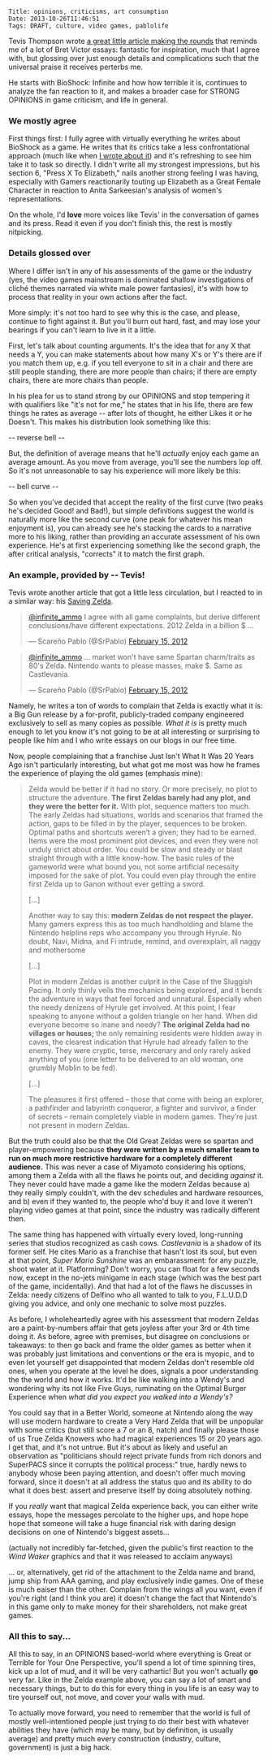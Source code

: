     Title: opinions, criticisms, art consumption
    Date: 2013-10-26T11:46:51
    Tags: DRAFT, culture, video games, pablolife

Tevis Thompson wrote [a great little article making the rounds][1] that reminds
me of a lot of Bret Victor essays: fantastic for inspiration, much that I agree
with, but glossing over just enough details and complications such that the
universal praise it receives perterbs me.

He starts with BioShock: Infinite and how how terrible it is, continues to
analyze the fan reaction to it, and makes a broader case for STRONG OPINIONS in
game criticism, and life in general.

<!-- more -->

### We mostly agree

First things first: I fully agree with virtually everything he writes about
BioShock as a game. He writes that its critics take a less confrontational
approach (much like when [I wrote about it][2]) and it's refreshing to see him
take it to task so directly. I didn't write all my strongest impressions, but his
section 6, "Press X To Elizabeth," nails another strong feeling I was having,
especially with Gamers reactionarily touting up Elizabeth as a Great Female
Character in reaction to Anita Sarkeesian's analysis of women's representations.

On the whole, I'd **love** more voices like Tevis' in the conversation of games
and its press. Read it even if you don't finish this, the rest is mostly nitpicking.

### Details glossed over

Where I differ isn't in any of his assessments of the game or the industry (yes,
the video games mainstream is dominated shallow investigations of cliché themes
narrated via white male power fantasies), it's with how to process that reality
in your own actions after the fact.

More simply: it's not too hard to see why this is the case, and please, continue
to fight against it. But you'll burn out hard, fast, and may lose your bearings
if you can't learn to live in it a little.

First, let's talk about counting arguments. It's the idea that for any X that
needs a Y, you can make statements about how many X's or Y's there are if you
match them up, e.g. if you tell everyone to sit in a chair and there are still
people standing, there are more people than chairs; if there are empty chairs,
there are more chairs than people.

In his plea for us to stand strong by our OPINIONS and stop tempering it with
qualifiers like "it's not for me," he states that in his life, there are few
things he rates as average -- after lots of thought, he either Likes it or he
Doesn't. This makes his distribution look something like this:

-- reverse bell --

But, the definition of average means that he'll _actually_ enjoy each game an
average amount. As you move from average, you'll see the numbers lop off. So
it's not unreasonable to say his experience will more likely be this:

-- bell curve --

So when you've decided that accept the reality of the first curve (two peaks
he's decided Good! and Bad!), but simple definitions suggest the world is
naturally more like the second curve (one peak for whatever his mean enjoyment
is), you can already see he's stacking the cards to a narrative more to his
liking, rather than providing an accurate assessment of his own experience. He's
at first experiencing something like the second graph, the after critical
analysis, "corrects" it to match the first graph.



### An example, provided by -- Tevis!

Tevis wrote another article that got a little less circulation, but I reacted to
in a similar way: his [Saving Zelda][3].

<blockquote class="twitter-tweet"><p><a href="https://twitter.com/infinite_ammo">@infinite_ammo</a> I agree with all
game complaints, but derive different conclusions/have different expectations.
2012 Zelda in a billion $ ...</p>&mdash; Scareño Pablo (@SrPablo) <a
href="https://twitter.com/SrPablo/statuses/169926555961794560">February 15,
2012</a></blockquote>
<blockquote class="twitter-tweet"><p><a href="https://twitter.com/infinite_ammo">@infinite_ammo</a> ... market won&#39;t
have same Spartan charm/traits as 80&#39;s Zelda. Nintendo wants to please
masses, make $. Same as Castlevania.</p>&mdash; Scareño Pablo (@SrPablo) <a
href="https://twitter.com/SrPablo/statuses/169926887810924545">February 15, 2012</a></blockquote>
<script async src="//platform.twitter.com/widgets.js" charset="utf-8"></script>

Namely, he writes a ton of words to complain that Zelda is exactly what it is: a
Big Gun release by a for-profit, publicly-traded company engineered exclusively
to sell as many copies as possible. _What it is_ is pretty much enough to let
you know it's not going to be at all interesting or surprising to people like him
and I who write essays on our blogs in our free time.

Now, people complaining that a franchise Just Isn't What It Was 20 Years Ago
isn't particularly interesting, but what got me most was how he frames the
experience of playing the old games (emphasis mine):

> Zelda would be better if it had no story.  Or more precisely, no plot to
> structure the adventure.  **The first Zeldas barely had any plot, and they were
> the better for it.** With plot, sequence matters too much.  The early Zeldas
> had situations, worlds and scenarios that framed the action, gaps to be filled
> in by the player, sequences to be broken.  Optimal paths and shortcuts weren’t
> a given; they had to be earned.  Items were the most prominent plot devices,
> and even they were not unduly strict about order.  You could be slow and
> steady or blast straight through with a little know-how.  The basic rules of
> the gameworld were what bound you, not some artificial necessity imposed for
> the sake of plot.  You could even play through the entire first Zelda up to
> Ganon without ever getting a sword.
>
> \[...\]
>
> Another way to say this: **modern Zeldas do not respect the player.**  Many gamers
> express this as too much handholding and blame the Nintendo helpline reps who
> accompany you through Hyrule.  No doubt, Navi, Midna, and Fi intrude, remind,
> and overexplain, all naggy and mothersome
>
> \[...\]
>
> Plot in modern Zeldas is another culprit in the Case of the Sluggish Pacing.
> It only thinly veils the mechanics being explored, and it bends the adventure
> in ways that feel forced and unnatural.  Especially when the needy denizens of
> Hyrule get involved.  At this point, I fear speaking to anyone without a
> golden triangle on her hand.  When did everyone become so inane and needy?
> **The original Zelda had no villages or houses;** the only remaining residents
> were hidden away in caves, the clearest indication that Hyrule had already
> fallen to the enemy.  They were cryptic, terse, mercenary and only rarely
> asked anything of you (one letter to be delivered to an old woman, one grumbly
> Moblin to be fed).
>
> \[...\]
>
> The pleasures it first offered – those that come with being an explorer, a
> pathfinder and labyrinth conqueror, a fighter and survivor, a finder of
> secrets – remain completely viable in modern games.  They’re just not present
> in modern Zeldas.

But the truth could also be that the Old Great Zeldas were so spartan and
player-empowering because **they were written by a much smaller team to run on
much more restrictive hardware for a completely different audience.** This
was never a case of Miyamoto considering his options, among them a Zelda with
all the flaws he points out, and deciding _against_ it. They never could have
made a game like the modern Zeldas because a) they really simply couldn't, with
the dev schedules and hardware resources, and b) even if they wanted to, the
people who'd buy it and love it weren't playing video games at that point, since
the industry was radically different then.

The same thing has happened with virtually every loved, long-running series
that studios recognized as cash cows. _Castlevania_ is a shadow of its former
self. He cites Mario as a franchise that hasn't lost its soul, but even at that point,
_Super Mario Sunshine_ was an embarassment: for any puzzle, shoot water at it.
Platforming? Don't worry, you can float for a few seconds now, except in the no-jets
minigame in each stage (which was the best part of the game, incidentally). And
that had a lot of the flaws he discusses in Zelda: needy citizens of Delfino who
all wanted to talk to you, F.L.U.D.D giving you advice, and only one mechanic to
solve most puzzles.

As before, I wholeheartedly agree with his assessment that modern Zeldas are a
paint-by-numbers affair that gets joyless after your 3rd or 4th time doing it.
As before, agree with premises, but disagree on conclusions or takeaways:
to then go back and frame the older games as better when it was
probably just limitations and conventions or the era is myopic, and to even let
yourself get disappointed that modern Zeldas don't resemble old ones, when you
operate at the level he does, signals a poor understanding the the world and how
it works. It'd be like walking into a Wendy's and wondering why its not like
Five Guys, ruminating on the Optimal Burger Experience when _what did you expect
you walked into a Wendy's?_

You could say that in a Better World, someone at Nintendo along the way will use modern
hardware to create a Very Hard Zelda that will be unpopular with some critics
(but still score a 7 or an 8, natch) and finally please those of us True Zelda Knowers
who had magical experiences 15 or 20 years ago. I get that, and it's not untrue.
But it's about as likely and useful an observation as "politicians should reject private funds
from rich donors and SuperPACS since it corrupts the political process:" true,
hardly news to anybody whose been paying attention, and doesn't offer much
moving forward, since it doesn't at all address the status quo and its ability
to do what it does best: assert and preserve itself by doing absolutely nothing.

If you _really_ want that magical Zelda experience back, you can either write
essays, hope the messages percolate to the higher ups, and hope hope hope that
someone will take a huge financial risk with daring design decisions on one of
Nintendo's biggest assets...

(actually not incredibly far-fetched, given the public's first reaction to the
_Wind Waker_ graphics and that it was released to acclaim anyways)

... or, alternatively, get rid of the attachment to the Zelda name and brand, jump
ship from AAA gaming, and play exclusively indie games. One of these is much
eaiser than the other. Complain from the wings all you want, even if you're
right (and I think you are) it doesn't change the fact that Nintendo's in this
game only to make money for their shareholders, not make great games.

### All this to say...

All this to say, in an OPINIONS based-world where everything is Great or
Terrible for Your One Perspective, you'll spend a lot of time spinning tires,
kick up a lot of mud, and it will be very cathartic! But you won't actually
**go** very far. Like in the Zelda example above, you can say a lot of smart and
necessary things, but to do this for every thing in you life is an easy way to
tire yourself out, not move, and cover your walls with mud.

To actually move forward, you need to remember that the world is full of mostly
well-intentioned people just trying to do their best with whatever abilities
they have (which may be many, but by definition, is usually average) and
pretty much every construction (industry, culture, government) is just a big
hack.

   [1]: http://tevisthompson.com/on-videogame-reviews/
   [2]: /2013/09/bioshock-infinite.html
   [3]: http://tevisthompson.com/saving-zelda/

